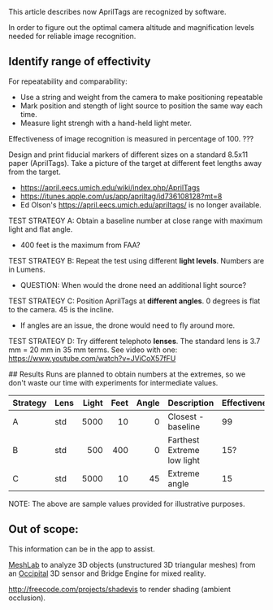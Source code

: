 This article describes now AprilTags are recognized by software.

In order to figure out the optimal camera altitude and magnification levels needed for reliable image recognition.

## Identify range of effectivity

For repeatability and comparability:
   * Use a string and weight from the camera to make positioning repeatable
   * Mark position and stength of light source to position the same way each time.
   * Measure light strengh with a hand-held light meter.

Effectiveness of image recognition is measured in percentage of 100. ???

Design and print fiducial markers of different sizes on a standard 8.5x11 paper
(AprilTags).
Take a picture of the target at different feet lengths away from the target.

   * https://april.eecs.umich.edu/wiki/index.php/AprilTags
   * https://itunes.apple.com/us/app/apriltag/id736108128?mt=8
   * Ed Olson's https://april.eecs.umich.edu/apriltags/ is no longer available.

TEST STRATEGY A: Obtain a baseline number at close range with maximum light and flat angle.

   * 400 feet is the maximum from FAA?

TEST STRATEGY B: Repeat the test using different <strong>light levels</strong>.
Numbers are in Lumens.

   * QUESTION: When would the drone need an additional light source?

TEST STRATEGY C: Position AprilTags at <strong>different angles</strong>.
0 degrees is flat to the camera. 45 is the incline.

   * If angles are an issue, the drone would need to fly around more.

TEST STRATEGY D: Try different telephoto <strong>lenses</strong>.
The standard lens is 3.7 mm = 20 mm in 35 mm terms. See video with one: https://www.youtube.com/watch?v=JViCoX57fFU


<a name="Results">
## Results</a>
Runs are planned to obtain numbers at the extremes, so we don't waste our time with experiments for intermediate values.

| Strategy | Lens | Light | Feet | Angle | Description | Effectiveness |
| -------- | ---- | ----: |----: | ----: | ----------- | ------------- |
|        A |  std |  5000 |   10 |     0 | Closest - baseline |  99 |
|        B |  std |   500 |  400 |     0 | Farthest Extreme low light | 15? |
|        C |  std |  5000 |   10 |    45 | Extreme angle | 15 |

NOTE: The above are sample values provided for illustrative purposes.

## Out of scope:

This information can be in the app to assist.

<a target="_blank" href="http://meshlab.sourceforge.net/">
MeshLab</a> to analyze 3D objects (unstructured 3D triangular meshes)
from an <a target="_blank" href="https://occipital.com/">Occipital</a> 3D sensor
and Bridge Engine for mixed reality.

http://freecode.com/projects/shadevis
to render shading (ambient occlusion).

